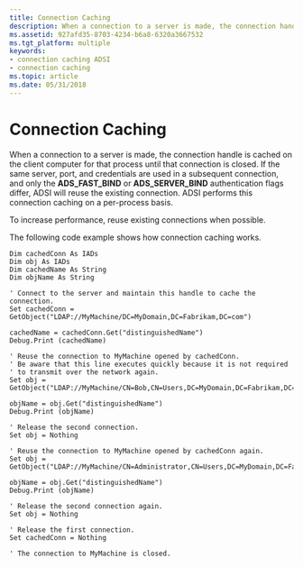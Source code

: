 ```yaml
---
title: Connection Caching
description: When a connection to a server is made, the connection handle is cached on the client computer for that process until that connection is closed.
ms.assetid: 927afd35-8703-4234-b6a8-6320a3667532
ms.tgt_platform: multiple
keywords:
- connection caching ADSI
- connection caching
ms.topic: article
ms.date: 05/31/2018
---
```


# Connection Caching

When a connection to a server is made, the connection handle is cached on the client computer for that process until that connection is closed. If the same server, port, and credentials are used in a subsequent connection, and only the **ADS\_FAST\_BIND** or **ADS\_SERVER\_BIND** authentication flags differ, ADSI will reuse the existing connection. ADSI performs this connection caching on a per-process basis.

To increase performance, reuse existing connections when possible.

The following code example shows how connection caching works.


```VB
Dim cachedConn As IADs
Dim obj As IADs
Dim cachedName As String
Dim objName As String
 
' Connect to the server and maintain this handle to cache the connection.
Set cachedConn = GetObject("LDAP://MyMachine/DC=MyDomain,DC=Fabrikam,DC=com")
 
cachedName = cachedConn.Get("distinguishedName")
Debug.Print (cachedName)
 
' Reuse the connection to MyMachine opened by cachedConn.
' Be aware that this line executes quickly because it is not required
' to transmit over the network again.
Set obj = GetObject("LDAP://MyMachine/CN=Bob,CN=Users,DC=MyDomain,DC=Fabrikam,DC=com")
 
objName = obj.Get("distinguishedName")
Debug.Print (objName)
 
' Release the second connection.
Set obj = Nothing
 
' Reuse the connection to MyMachine opened by cachedConn again.
Set obj = GetObject("LDAP://MyMachine/CN=Administrator,CN=Users,DC=MyDomain,DC=Fabrikam,DC=com")
 
objName = obj.Get("distinguishedName")
Debug.Print (objName)
 
' Release the second connection again.
Set obj = Nothing
 
' Release the first connection.
Set cachedConn = Nothing
 
' The connection to MyMachine is closed.
```



 

 




